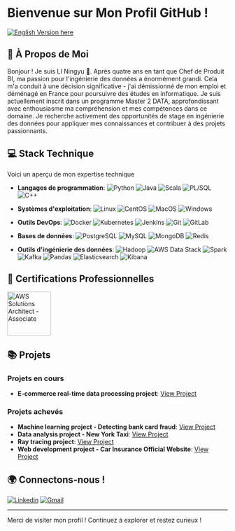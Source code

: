 # Bienvenue sur Mon Profil GitHub !

[![English Version here](https://img.shields.io/badge/English%20Version%20here-4406BF)](https://github.com/PetitPoissonL/)
## 🌟 À Propos de Moi

Bonjour ! Je suis LI Ningyu 🚀. Après quatre ans en tant que Chef de Produit BI, ma passion pour l'ingénierie des données a énormément grandi. Cela m'a conduit à une décision significative - j'ai démissionné de mon emploi et déménagé en France pour poursuivre des études en informatique. Je suis actuellement inscrit dans un programme Master 2 DATA, approfondissant avec enthousiasme ma compréhension et mes compétences dans ce domaine. Je recherche activement des opportunités de stage en ingénierie des données pour appliquer mes connaissances et contribuer à des projets passionnants.

## 💻 Stack Technique

Voici un aperçu de mon expertise technique

- **Langages de programmation**: ![Python](https://img.shields.io/badge/-Python-black?style=flat-square&logo=python) ![Java](https://img.shields.io/badge/-Java-black?style=flat-square&logo=java) ![Scala](https://img.shields.io/badge/-Scala-black?style=flat-square&logo=scala) ![PL/SQL](https://img.shields.io/badge/-PL%2FSQL-black?style=flat-square&logo=oracle) ![C++](https://img.shields.io/badge/-C++-black?style=flat-square&logo=cplusplus)

- **Systèmes d'exploitation**: ![Linux](https://img.shields.io/badge/-Linux-black?style=flat-square&logo=linux) ![CentOS](https://img.shields.io/badge/-CentOS-black?style=flat-square&logo=centos) ![MacOS](https://img.shields.io/badge/-MacOS-black?style=flat-square&logo=apple) ![Windows](https://img.shields.io/badge/-Windows-black?style=flat-square&logo=windows)

- **Outils DevOps**: ![Docker](https://img.shields.io/badge/-Docker-black?style=flat-square&logo=docker) ![Kubernetes](https://img.shields.io/badge/-Kubernetes-black?style=flat-square&logo=kubernetes) ![Jenkins](https://img.shields.io/badge/-Jenkins-black?style=flat-square&logo=jenkins) ![Git](https://img.shields.io/badge/-Git-black?style=flat-square&logo=git) ![GitLab](https://img.shields.io/badge/-GitLab-black?style=flat-square&logo=gitlab)

- **Bases de données**: ![PostgreSQL](https://img.shields.io/badge/-PostgreSQL-black?style=flat-square&logo=postgresql) ![MySQL](https://img.shields.io/badge/-MySQL-black?style=flat-square&logo=mysql) ![MongoDB](https://img.shields.io/badge/-MongoDB-black?style=flat-square&logo=mongodb) ![Redis](https://img.shields.io/badge/-Redis-black?style=flat-square&logo=redis)

- **Outils d'ingénierie des données**: ![Hadoop](https://img.shields.io/badge/-Hadoop-black?style=flat-square&logo=apachehadoop) ![AWS Data Stack](https://img.shields.io/badge/-AWS_Data_Stack-black?style=flat-square&logo=amazonaws) ![Spark](https://img.shields.io/badge/-Spark-black?style=flat-square&logo=apachespark) ![Kafka](https://img.shields.io/badge/-Kafka-black?style=flat-square&logo=apachekafka) ![Pandas](https://img.shields.io/badge/-Pandas-black?style=flat-square&logo=pandas) ![Elasticsearch](https://img.shields.io/badge/-Elasticsearch-black?style=flat-square&logo=elasticsearch) ![Kibana](https://img.shields.io/badge/-Kibana-black?style=flat-square&logo=kibana)

## 🏅 Certifications Professionnelles

<a href="https://www.credly.com/badges/16c88eee-40d5-4f26-bac7-8e0d678d22ce/public_url">
    <img src="https://images.credly.com/size/220x220/images/0e284c3f-5164-4b21-8660-0d84737941bc/image.png" width="100" height="100" alt="AWS Solutions Architect - Associate"/>
</a>
<br>

## 📚 Projets

### Projets en cours

- **E-commerce real-time data processing project**: [View Project](https://github.com/PetitPoissonL/Spark_Streaming_Real_Time)

### Projets achevés

- **Machine learning project - Detecting bank card fraud**: [View Project](https://github.com/PetitPoissonL/Machine_learning_project_Detecting_credit_card_fraud)
- **Data analysis project - New York Taxi**: [View Project](https://github.com/PetitPoissonL/Big-Data-Technologies/blob/main/homework03/homework03.ipynb)
- **Ray tracing project**: [View Project](https://github.com/PetitPoissonL/Ray_tracing)
- **Web development project - Car Insurance Official Website**: [View Project](https://github.com/PetitPoissonL/Web_development_project)

## 🌍 Connectons-nous !

[![Linkedin](https://img.shields.io/badge/-LinkedIn-blue?style=flat&logo=Linkedin&logoColor=white)](https://www.linkedin.com/in/ningyu-li/)
[![Gmail](https://img.shields.io/badge/-Gmail-c14438?style=flat&logo=Gmail&logoColor=white)](leeningyu@gmail.com)

---

Merci de visiter mon profil ! Continuez à explorer et restez curieux !
